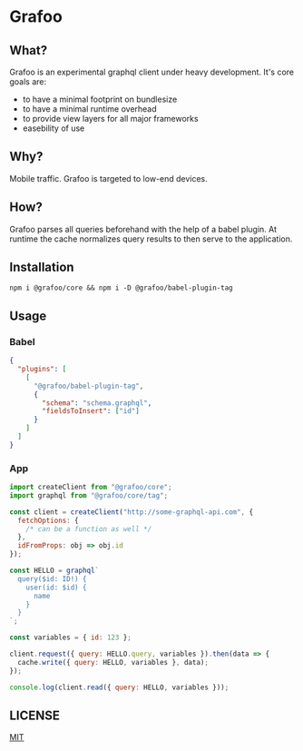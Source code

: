 # Grafoo

## What?

Grafoo is an experimental graphql client under heavy development. It's core goals are:

* to have a minimal footprint on bundlesize
* to have a minimal runtime overhead
* to provide view layers for all major frameworks
* easebility of use

## Why?

Mobile traffic. Grafoo is targeted to low-end devices.

## How?

Grafoo parses all queries beforehand with the help of a babel plugin. At runtime the cache normalizes query results to then serve to the application.

## Installation

```shell
npm i @grafoo/core && npm i -D @grafoo/babel-plugin-tag
```

## Usage

### Babel

```json
{
  "plugins": [
    [
      "@grafoo/babel-plugin-tag",
      {
        "schema": "schema.graphql",
        "fieldsToInsert": ["id"]
      }
    ]
  ]
}
```

### App

```js
import createClient from "@grafoo/core";
import graphql from "@grafoo/core/tag";

const client = createClient("http://some-graphql-api.com", {
  fetchOptions: {
    /* can be a function as well */
  },
  idFromProps: obj => obj.id
});

const HELLO = graphql`
  query($id: ID!) {
    user(id: $id) {
      name
    }
  }
`;

const variables = { id: 123 };

client.request({ query: HELLO.query, variables }).then(data => {
  cache.write({ query: HELLO, variables }, data);
});

console.log(client.read({ query: HELLO, variables }));
```

## LICENSE

[MIT](https://github.com/malbernaz/grafoo/blob/master/LICENSE)
